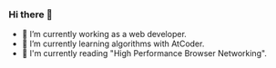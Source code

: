 ### Hi there 👋


- :balloon: I’m currently working as a web developer.
- 🌱 I’m currently learning algorithms with AtCoder. 
- :notebook_with_decorative_cover: I'm currently reading "High Performance Browser Networking".
